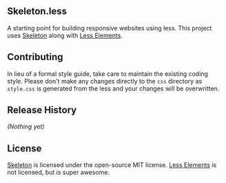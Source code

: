 ## Skeleton.less
A starting point for building responsive websites using less. This project uses
[Skeleton](http://www.getskeleton.com) along with [Less Elements](http://lesselements.com).

## Contributing
In lieu of a formal style guide, take care to maintain the existing coding style. Please don't
make any changes directly to the `css` directory as `style.css` is generated from the less and
your changes will be overwritten.

## Release History
_(Nothing yet)_

## License
[Skeleton](http://www.getskeleton.com/#licenseandlog) is licensed under the open-source MIT license.
[Less Elements](http://lesselements.com) is not licensed, but _is_ super awesome.
